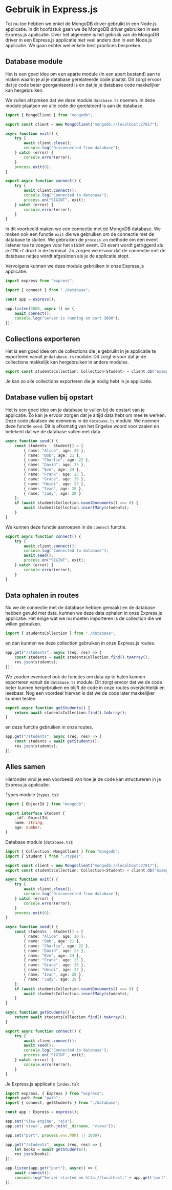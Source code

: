 # Gebruik in Express.js

Tot nu toe hebben we enkel de MongoDB driver gebruikt in een Node.js applicatie. In dit hoofdstuk gaan we de MongoDB driver gebruiken in een Express.js applicatie. Over het algemeen is het gebruik van de MongoDB driver in een Express.js applicatie niet veel anders dan in een Node.js applicatie. We gaan echter wel enkele best practices bespreken.

## Database module

Het is een goed idee om een aparte module (in een apart bestand) aan te maken waarin je al je database gerelateerde code plaatst. Dit zorgt ervoor dat je code beter georganiseerd is en dat je je database code makkelijker kan hergebruiken. 

We zullen afspreken dat we deze module `database.ts` noemen. In deze module plaatsen we alle code die gerelateerd is aan de database. 

```typescript
import { MongoClient } from "mongodb";

export const client = new MongoClient("mongodb://localhost:27017");

async function exit() {
    try {
        await client.close();
        console.log("Disconnected from database");
    } catch (error) {
        console.error(error);
    }
    process.exit(0);
}

export async function connect() {
    try {
        await client.connect();
        console.log("Connected to database");
        process.on("SIGINT", exit);
    } catch (error) {
        console.error(error);
    }
}
```

In dit voorbeeld maken we een connectie met de MongoDB database. We maken ook een functie `exit` die we gebruiken om de connectie met de database te sluiten. We gebruiken de `process.on` methode om een event listener toe te voegen voor het `SIGINT` event. Dit event wordt getriggerd als je `CTRL+C` drukt in de terminal. Zo zorgen we ervoor dat de connectie met de database netjes wordt afgesloten als je de applicatie stopt.

Vervolgens kunnen we deze module gebruiken in onze Express.js applicatie.

```typescript
import express from "express";

import { connect } from "./database";

const app = express();

app.listen(3000, async () => {
    await connect();
    console.log("Server is running on port 3000");
});
```

## Collections exporteren

Het is een goed idee om de collections die je gebruikt in je applicatie te exporteren vanuit je `database.ts` module. Dit zorgt ervoor dat je de collections makkelijk kan hergebruiken in andere modules. 

```typescript
export const studentsCollection: Collection<Student> = client.db("example").collection<Student>("student");
```

Je kan zo alle collections exporteren die je nodig hebt in je applicatie.

## Database vullen bij opstart

Het is een goed idee om je database te vullen bij de opstart van je applicatie. Zo kan je ervoor zorgen dat je altijd data hebt om mee te werken. Deze code plaatsen we eveneens in de `database.ts` module. We noemen deze functie `seed`. Dit is afkomstig van het Engelse woord voor zaaien en betekent dat we de database vullen met data.

```typescript
async function seed() {
    const students : Student[] = [
        { name: "Alice", age: 20 },
        { name: "Bob", age: 21 },
        { name: "Charlie", age: 22 },
        { name: "David", age: 23 },
        { name: "Eve", age: 24 },
        { name: "Frank", age: 25 },
        { name: "Grace", age: 26 },
        { name: "Heidi", age: 27 },
        { name: "Ivan", age: 28 },
        { name: "Judy", age: 29 }
    ];
    if (await studentsCollection.countDocuments() === 0) {
        await studentsCollection.insertMany(students);
    }
}
```

We kunnen deze functie aanroepen in de `connect` functie.

```typescript
export async function connect() {
    try {
        await client.connect();
        console.log("Connected to database");
        await seed();
        process.on("SIGINT", exit);
    } catch (error) {
        console.error(error);
    }
}
```

## Data ophalen in routes

Nu we de connectie met de database hebben gemaakt en de database hebben gevuld met data, kunnen we deze data ophalen in onze Express.js applicatie. Het enige wat we nu moeten importeren is de collection die we willen gebruiken.

```typescript
import { studentsCollection } from "./database";
```

en dan kunnen we deze collection gebruiken in onze Express.js routes.

```typescript
app.get("/students", async (req, res) => {
    const students = await studentsCollection.find().toArray();
    res.json(students);
});
```

We zouden eventueel ook de functies om data op te halen kunnen exporteren vanuit de `database.ts` module. Dit zorgt ervoor dat we de code beter kunnen hergebruiken en blijft de code in onze routes overzichtelijk en leesbaar. Nog een voordeel hiervan is dat we de code later makkelijker kunnen testen.

```typescript
export async function getStudents() {
    return await studentsCollection.find().toArray();
}
```

en deze functie gebruiken in onze routes.

```typescript
app.get("/students", async (req, res) => {
    const students = await getStudents();
    res.json(students);
});
```

## Alles samen

Hieronder vind je een voorbeeld van hoe je de code kan structureren in je Express.js applicatie.

Types module (`types.ts`):

```typescript
import { ObjectId } from "mongodb";

export interface Student {
    _id?: ObjectId;
    name: string;
    age: number;
}
```

Database module (`database.ts`):

```typescript
import { Collection, MongoClient } from "mongodb";
import { Student } from "./types";

export const client = new MongoClient("mongodb://localhost:27017");
export const studentsCollection: Collection<Student> = client.db("example").collection<Student>("student");

async function exit() {
    try {
        await client.close();
        console.log('Disconnected from database');
    } catch (error) {
        console.error(error);
    }
    process.exit(0);
}

async function seed() {
    const students : Student[] = [
        { name: "Alice", age: 20 },
        { name: "Bob", age: 21 },
        { name: "Charlie", age: 22 },
        { name: "David", age: 23 },
        { name: "Eve", age: 24 },
        { name: "Frank", age: 25 },
        { name: "Grace", age: 26 },
        { name: "Heidi", age: 27 },
        { name: "Ivan", age: 28 },
        { name: "Judy", age: 29 }
    ];
    if (await studentsCollection.countDocuments() === 0) {
        await studentsCollection.insertMany(students);
    }
}

async function getStudents() {
    return await studentsCollection.find().toArray();
}

export async function connect() {
    try {
        await client.connect();
        await seed();
        console.log('Connected to database');
        process.on('SIGINT', exit);
    } catch (error) {
        console.error(error);
    }
}
```

Je Express.js applicatie (`index.ts`):

```typescript
import express, { Express } from "express";
import path from "path";
import { connect, getStudents } from "./database";

const app : Express = express();

app.set("view engine", "ejs");
app.set('views', path.join(__dirname, "views"));

app.set("port", process.env.PORT || 3000);

app.get("/students", async (req, res) => {
    let books = await getStudents();
    res.json(books);
});

app.listen(app.get("port"), async() => {
    await connect();
    console.log("Server started on http://localhost:" + app.get('port'));
});
```